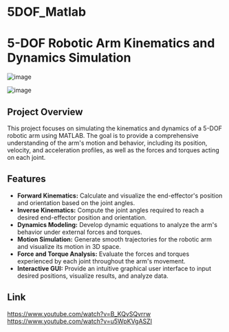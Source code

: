 # 5DOF_Matlab

# 5-DOF Robotic Arm Kinematics and Dynamics Simulation

![image](https://github.com/Minhquan0131/5DOF_Matlab/assets/103799755/0b30c602-b33b-486f-8e18-a22f57ded7d7)

![image](https://github.com/Minhquan0131/5DOF_Matlab/assets/103799755/d67256d5-e0a3-4089-9997-d1ae1f639b58)




## Project Overview

This project focuses on simulating the kinematics and dynamics of a 5-DOF robotic arm using MATLAB. The goal is to provide a comprehensive understanding of the arm's motion and behavior, including its position, velocity, and acceleration profiles, as well as the forces and torques acting on each joint.

## Features

- **Forward Kinematics:** Calculate and visualize the end-effector's position and orientation based on the joint angles.
- **Inverse Kinematics:** Compute the joint angles required to reach a desired end-effector position and orientation.
- **Dynamics Modeling:** Develop dynamic equations to analyze the arm's behavior under external forces and torques.
- **Motion Simulation:** Generate smooth trajectories for the robotic arm and visualize its motion in 3D space.
- **Force and Torque Analysis:** Evaluate the forces and torques experienced by each joint throughout the arm's movement.
- **Interactive GUI:** Provide an intuitive graphical user interface to input desired positions, visualize results, and analyze data.

## Link
https://www.youtube.com/watch?v=B_KQvSQvrrw
https://www.youtube.com/watch?v=u5WpKVgASZI

